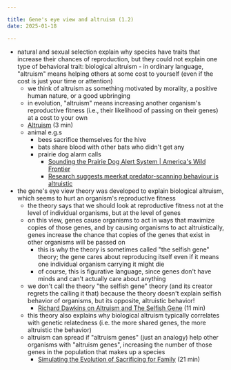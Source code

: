 ```yaml
---

title: Gene's eye view and altruism (1.2)
date: 2025-01-18

---
```


- natural and sexual selection explain why species have traits that increase their chances of reproduction, but they could not explain one type of behavioral trait: biological altruism
		- in ordinary language, "altruism" means helping others at some cost to yourself (even if the cost is just your time or attention)
	- we think of altruism as something motivated by morality, a positive human nature, or a good upbringing
	- in evolution, "altruism" means increasing another organism's reproductive fitness (i.e., their likelihood of passing on their genes) at a cost to your own
	- [Altruism](https://www.youtube.com/watch?v=jKtOXvA14X4) (3 min)
	- animal e.g.s
		- bees sacrifice themselves for the hive
		- bats share blood with other bats who didn't get any
		- prairie dog alarm calls
			- [Sounding the Prairie Dog Alert System | America's Wild Frontier](https://www.youtube.com/watch?v=QLd0RsFQBwc)
			- [Research suggests meerkat predator-scanning behaviour is altruistic](https://www.youtube.com/watch?v=Gyesol8PLKE)
- the gene's eye view theory was developed to explain biological altruism, which seems to hurt an organism's reproductive fitness
	- the theory says that we should look at reproductive fitness not at the level of individual organisms, but at the level of genes
	- on this view, genes cause organisms to act in ways that maximize copies of those genes, and by causing organisms to act altruistically, genes increase the chance that copies of the genes that exist in other organisms will be passed on
		- this is why the theory is sometimes called "the selfish gene" theory; the gene cares about reproducing itself even if it means one individual organism carrying it might die
		- of course, this is figurative language, since genes don't have minds and can't actually care about anything
	- we don't call the theory "the selfish gene" theory (and its creator regrets the calling it that) because the theory doesn't explain selfish behavior of organisms, but its opposite, altruistic behavior!
		- [Richard Dawkins on Altruism and The Selfish Gene](https://www.youtube.com/watch?v=n8C-ntwUpzM) (11 min)
	- this theory also explains why biological altruism typically correlates with genetic relatedness (i.e. the more shared genes, the more altruistic the behavior)
	- altruism can spread if "altruism genes" (just an analogy) help other organisms with "altruism genes", increasing the number of those genes in the population that makes up a species
		- [Simulating the Evolution of Sacrificing for Family](https://www.youtube.com/watch?v=iLX_r_WPrIw) (21 min)
